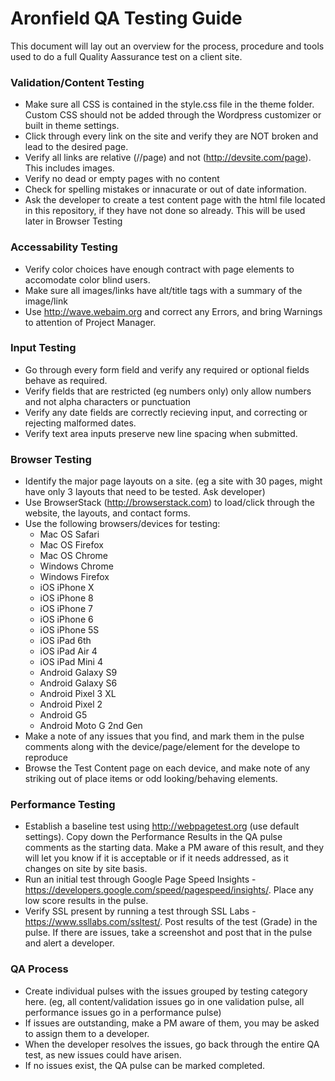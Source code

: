 # Aronfield QA Testing Guide

This document will lay out an overview for the process, procedure and tools used to do a full Quality Aassurance test on a client site.


### Validation/Content Testing
* Make sure all CSS is contained in the style.css file in the theme folder. Custom CSS should not be added through the Wordpress customizer or built in theme settings.
* Click through every link on the site and verify they are NOT broken and lead to the desired page.
* Verify all links are relative (//page) and not (http://devsite.com/page). This includes images.
* Verify no dead or empty pages with no content
* Check for spelling mistakes or innacurate or out of date information.
* Ask the developer to create a test content page with the html file located in this repository, if they have not done so already. This will be used later in Browser Testing

### Accessability Testing
* Verify color choices have enough contract with page elements to accomodate color blind users.
* Make sure all images/links have alt/title tags with a summary of the image/link
* Use http://wave.webaim.org and correct any Errors, and bring Warnings to attention of Project Manager.

### Input Testing
* Go through every form field and verify any required or optional fields behave as required.
* Verify fields that are restricted (eg numbers only) only allow numbers and not alpha characters or punctuation
* Verify any date fields are correctly recieving input, and correcting or rejecting malformed dates.
* Verify text area inputs preserve new line spacing when submitted.

### Browser Testing
* Identify the major page layouts on a site. (eg a site with 30 pages, might have only 3 layouts that need to be tested. Ask developer)
* Use BrowserStack (http://browserstack.com) to load/click through the website, the layouts, and contact forms.
* Use the following browsers/devices for testing:
  * Mac OS Safari
  * Mac OS Firefox
  * Mac OS Chrome
  * Windows Chrome
  * Windows Firefox
  * iOS iPhone X
  * iOS iPhone 8
  * iOS iPhone 7
  * iOS iPhone 6
  * iOS iPhone 5S
  * iOS iPad 6th
  * iOS iPad Air 4
  * iOS iPad Mini 4
  * Android Galaxy S9
  * Android Galaxy S6
  * Android Pixel 3 XL
  * Android Pixel 2
  * Android G5
  * Android Moto G 2nd Gen
* Make a note of any issues that you find, and mark them in the pulse comments along with the device/page/element for the develope to reproduce
* Browse the Test Content page on each device, and make note of any striking out of place items or odd looking/behaving elements.


### Performance Testing
* Establish a baseline test using http://webpagetest.org (use default settings). Copy down the Performance Results in the QA pulse comments as the starting data. Make a PM aware of this result, and they will let you know if it is acceptable or if it needs addressed, as it changes on site by site basis.
* Run an initial test through Google Page Speed Insights - https://developers.google.com/speed/pagespeed/insights/. Place any low score results in the pulse.
* Verify SSL present by running a test through SSL Labs - https://www.ssllabs.com/ssltest/. Post results of the test (Grade) in the pulse. If there are issues, take a screenshot and post that in the pulse and alert a developer.


### QA Process
* Create individual pulses with the issues grouped by testing category here. (eg, all content/validation issues go in one validation pulse, all performance issues go in a performance pulse)
* If issues are outstanding, make a PM aware of them, you may be asked to assign them to a developer.
* When the developer resolves the issues, go back through the entire QA test, as new issues could have arisen.
* If no issues exist, the QA pulse can be marked completed.
